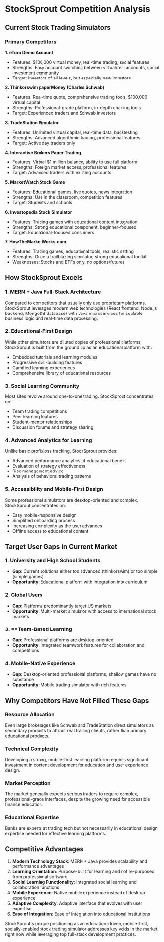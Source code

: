 # StockSprout Competition Analysis

## Current Stock Trading Simulators

### Primary Competitors

**1. eToro Demo Account**
- Features: $100,000 virtual money, real-time trading, social features
- Strengths: Easy account switching between virtual/real accounts, social investment community
- Target: Investors of all levels, but especially new investors

**2. Thinkorswim paperMoney (Charles Schwab)**
- Features: Real-time quote, comprehensive trading tools, $100,000 virtual capital
- Strengths: Professional-grade platform, in-depth charting tools
- Target: Experienced traders and Schwab investors

**3. TradeStation Simulator**
- Features: Unlimited virtual capital, real-time data, backtesting
- Strengths: Advanced algorithmic trading, professional features
- Target: Active day traders only

**4. Interactive Brokers Paper Trading**
- Features: Virtual $1 million balance, ability to use full platform
- Strengths: Foreign market access, professional features
- Target: Advanced traders with existing accounts

**5. MarketWatch Stock Game**
- Features: Educational games, live quotes, news integration
- Strengths: Use in the classroom, competition features
- Target: Students and schools

**6. Investopedia Stock Simulator**
- Features: Trading games with educational content integration
- Strengths: Strong educational component, beginner-focused
- Target: Educational-focused consumers

**7. HowTheMarketWorks.com**
- Features: Trading games, educational tools, realistic setting
- Strengths: Once a trailblazing simulator, strong educational toolkit
- Weaknesses: Stocks and ETFs only, no options/futures

## How StockSprout Excels

### 1. **MERN + Java Full-Stack Architecture**
Compared to competitors that usually only use proprietary platforms, StockSprout leverages modern web technologies (React frontend, Node.js backend, MongoDB database) with Java microservices for scalable business logic and real-time data processing.

### 2. **Educational-First Design**
While other simulators are diluted copies of professional platforms, StockSprout is built from the ground up as an educational platform with:
- Embedded tutorials and learning modules
- Progressive skill-building features
- Gamified learning experiences
- Comprehensive library of educational resources

### 3. **Social Learning Community**
Most sites revolve around one-to-one trading. StockSprout concentrates on:
- Team trading competitions
- Peer learning features
- Student-mentor relationships
- Discussion forums and strategy sharing

### 4. **Advanced Analytics for Learning**
Unlike basic profit/loss tracking, StockSprout provides:
- Advanced performance analytics of educational benefit
- Evaluation of strategy effectiveness
- Risk management advice
- Analysis of behavioral trading patterns

### 5. **Accessibility and Mobile-First Design**
Some professional simulators are desktop-oriented and complex. StockSprout concentrates on:
- Easy mobile-responsive design
- Simplified onboarding process
- Increasing complexity as the user advances
- Offline access to educational content

## Target User Gaps in Current Market

### 1. **University and High School Students**
- **Gap**: Current solutions either too advanced (thinkorswim) or too simple (simple games)
- **Opportunity**: Educational platform with integration into curriculum

### 2. **Global Users**
- **Gap**: Platforms predominantly target US markets
- **Opportunity**: Multi-market simulator with access to international stock markets

### 3. **Team-Based Learning
- **Gap**: Professional platforms are desktop-oriented
- **Opportunity**: Integrated teamwork features for collaboration and competitions

### 4. **Mobile-Native Experience**
- **Gap**: Desktop-oriented professional platforms; shallow games have no substance
- **Opportunity**: Mobile trading simulator with rich features

## Why Competitors Have Not Filled These Gaps

### Resource Allocation
Even large brokerages like Schwab and TradeStation direct simulators as secondary products to attract real trading clients, rather than primary educational products.

### Technical Complexity
Developing a strong, mobile-first learning platform requires significant investment in content development for education and user experience design.

### Market Perception
The market generally expects serious traders to require complex, professional-grade interfaces, despite the growing need for accessible finance education.

### Educational Expertise
Banks are experts at trading tech but not necessarily in educational design expertise needed for effective learning platforms.

## Competitive Advantages

1. **Modern Technology Stack**: MERN + Java provides scalability and performance advantages
2. **Learning Orientation**: Purpose-built for learning and not re-purposed from professional software
3. **Social Learning Functionality**: Integrated social learning and collaboration functions
4. **Mobile Experience**: Native mobile experience instead of desktop experience
5. **Adaptive Complexity**: Adaptive interface that evolves with user expertise
6. **Ease of Integration**: Ease of integration into educational institutions

StockSprout's unique positioning as an education-driven, mobile-first, socially-enabled stock trading simulator addresses key voids in the market right now while leveraging top full-stack development practices.